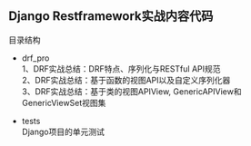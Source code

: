 ## Django Restframework实战内容代码

目录结构
- drf_pro  
1、DRF实战总结：DRF特点、序列化与RESTful API规范  
2、DRF实战总结：基于函数的视图API以及自定义序列化器  
3、DRF实战总结：基于类的视图APIView, GenericAPIView和GenericViewSet视图集  


- tests  
Django项目的单元测试




